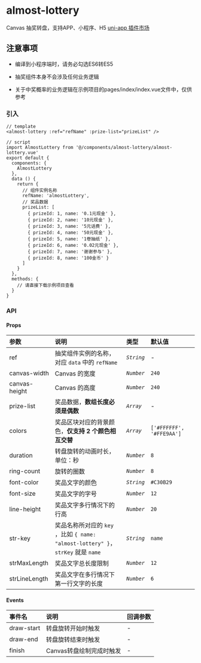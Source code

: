 # almost-lottery
Canvas 抽奖转盘，支持APP、小程序、H5
[uni-app 插件市场](https://ext.dcloud.net.cn/plugin?id=1030)


## 注意事项

- 编译到小程序端时，请务必勾选ES6转ES5

- 抽奖组件本身不会涉及任何业务逻辑

- 关于中奖概率的业务逻辑在示例项目的pages/index/index.vue文件中，仅供参考

### 引入
```
// template
<almost-lottery :ref="refName" :prize-list="prizeList" />

// script
import AlmostLottery from '@/components/almost-lottery/almost-lottery.vue'
export default {
  components: {
    AlmostLottery
  },
  data () {
    return {
      // 组件实例名称
      refName: 'almostLottery',
      // 奖品数据
      prizeList: [
        { prizeId: 1, name: '0.1元现金' },
        { prizeId: 2, name: '10元现金' },
        { prizeId: 3, name: '5元话费' },
        { prizeId: 4, name: '50元现金' },
        { prizeId: 5, name: '1卷抽纸' },
        { prizeId: 6, name: '0.02元现金' },
        { prizeId: 7, name: '谢谢参与' },
        { prizeId: 8, name: '100金币' }
      ]
    }
  },
  methods: {
    // 请直接下载示例项目查看
  }
}
```

### API
#### Props
参数 | 说明 | 类型 | 默认值
:---|:---|:---|:---
ref | 抽奖组件实例的名称，对应 `data` 中的 `refName` | *`String`* | -
canvas-width | Canvas 的宽度 | *`Number`* | `240`
canvas-height | Canvas 的高度 | *`Number`* | `240`
prize-list | 奖品数据，**数组长度必须是偶数** | *`Array`* | -
colors | 奖品区块对应的背景颜色，**仅支持 2 个颜色相互交替** | *`Array`* | `['#FFFFFF', '#FFE9AA']`
duration | 转盘旋转的动画时长，单位：秒 | *`Number`* | `8`
ring-count | 旋转的圈数 | *`Number`* | `8`
font-color | 奖品文字的颜色 | *`String`* | `#C30B29`
font-size | 奖品文字的字号 | *`Number`* | `12`
line-height | 奖品文字多行情况下的行高 | *`Number`* | `20`
str-key | 奖品名称所对应的 `key` ，比如 `{ name: "almost-lottery" }`，`strKey` 就是 `name` | *`String`* | `name`
strMaxLength | 奖品文字总长度限制 | *`Number`* | `12`
strLineLength | 奖品文字在多行情况下第一行文字的长度 | *`Number`* | `6`

#### Events
事件名 | 说明 | 回调参数
:---|:---|:---
draw-start | 转盘旋转开始时触发 | -
draw-end | 转盘旋转结束时触发 | -
finish | Canvas转盘绘制完成时触发 | -